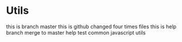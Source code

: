 # Utils
this is branch master
this is github changed four times files
this is help branch merge to master
help test
common javascript utils
